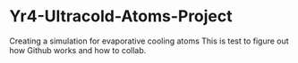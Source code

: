 # Yr4-Ultracold-Atoms-Project
Creating a simulation for evaporative cooling atoms
This is test to figure out how Github works and how to collab.
